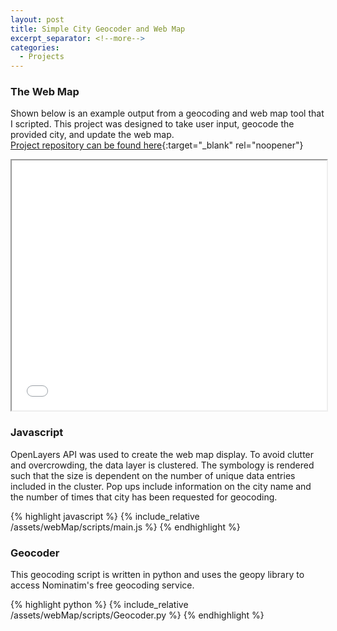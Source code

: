 ```yaml
---
layout: post
title: Simple City Geocoder and Web Map
excerpt_separator: <!--more-->
categories:
  - Projects
---
```

### The Web Map

Shown below is an example output from a geocoding and web map tool that I scripted.
This project was designed to take user input, geocode the provided city, and update the web map.
<br>
[Project repository can be found here](https://github.com/RaeJanzen/Simple-City-Geocoder-and-Webmap){:target="_blank" rel="noopener"}

<div>
<iframe
style = 'width:100%; height:400px'
src = '/projects/assets/webMap/index.html'>
</iframe>
</div>

<!--more-->

### Javascript 

OpenLayers API was used to create the web map display. To avoid clutter and overcrowding, the data layer is clustered. 
The symbology is rendered such that the size is dependent on the number of unique data entries included in the cluster. 
Pop ups include information on the city name and the number of times that city has been requested for geocoding.

{% highlight javascript %}
{% include_relative /assets/webMap/scripts/main.js %}
{% endhighlight %}

### Geocoder 

This geocoding script is written in python and uses the geopy library to access Nominatim's free geocoding service.

{% highlight python %}
{% include_relative /assets/webMap/scripts/Geocoder.py %}
{% endhighlight %}